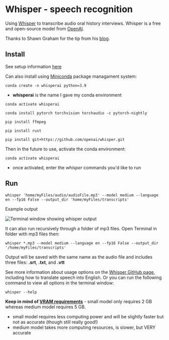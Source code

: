 # Whisper - speech recognition
Using [Whisper](https://github.com/openai/whisper) to transcribe audio oral history interviews. Whisper is a free and open-source model from [OpenAI](https://openai.com/blog/whisper/).

Thanks to Shawn Graham for the tip from his [blog](https://electricarchaeology.ca/2022/09/22/whisper-from-openai-for-transcribing-audio/).


## Install
See setup information [here](https://github.com/openai/whisper#setup)

Can also install using [Miniconda](https://conda.io/projects/conda/en/stable/user-guide/install/index.html) package managament system:

```conda create -n whisperai python=3.9```
* **whisperai** is the name I gave my conda environment

```conda activate whisperai```

```conda install pytorch torchvision torchaudio -c pytorch-nightly```

```pip install ffmpeg```

```pip install rust```

```pip install git+https://github.com/openai/whisper.git```


Then in the future to use, activate the conda environment:

```conda activate whisperai```

* once activated, enter the *whisper* commands you'd like to run

## Run
```whisper 'home/myFiles/audio/audioFile.mp3' --model medium --language en --fp16 False --output_dir 'home/myFiles/transcripts'```

Example output

![Terminal window showing whisper output](/screenshots/screenshot_terminal-whisper.png)

It can also run recursively through a folder of mp3 files. Open Terminal in folder with mp3 files then:

```whisper *.mp3 --model medium --language en --fp16 False --output_dir '/home/myFiles/transcripts'``` 

Output will be saved with the same name as the audio file and includes three files: **.srt**, **.txt**, and **.vtt**

See more information about usage options on the [Whisper GitHub page](https://github.com/openai/whisper#available-models-and-languages), including how to translate speech into English. Or you can run the following command to view all options in the terminal window:

```whisper --help```

**Keep in mind of [VRAM requirements](https://github.com/openai/whisper#available-models-and-languages)** - small model only requires 2 GB whereas medium model requires 5 GB.
* small model requires less computing power and will be slightly faster but not as accurate (though still really good!)
* medium model takes more computing resources, is slower, but VERY accurate

